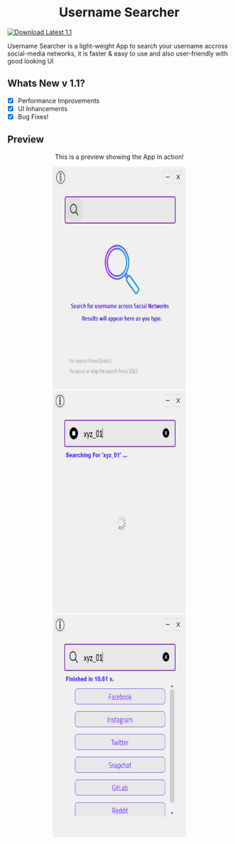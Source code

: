 <h1 align="center">Username Searcher</h1>

[![Download Latest 1.1](https://img.shields.io/badge/Download-Latest-brightgreen.svg)](https://github.com/aymenbrahimdjelloul/Username-Searcher/releases/download/v1.0.0-beta/Username-Searcher-0.0.1v.zip) 

<p>Username Searcher is a light-weight App to search your username accross social-media networks, it is faster & easy to use and also user-friendly with good looking UI</p>

<h2>Whats New v 1.1?</h2>

- [x] Performance Improvements
- [x] UI Inhancements
- [x] Bug Fixes!

<h2>Preview</h2>
<p align="center">This is a preview showing the App in action!</p>
<div align="center">
  <img src="images/username_searcher_pic1.PNG" width="300" height="500" alt="Image 1">
  <img src="images/username_searcher_pic2.PNG" width="300" height="500" alt="Image 2">
  <img src="images/username_searcher_pic3.PNG" width="300" height="500" alt="Image 3"
</div>
